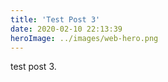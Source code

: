 ```yaml
---
title: 'Test Post 3'
date: 2020-02-10 22:13:39
heroImage: ../images/web-hero.png
---
```


test post 3.
